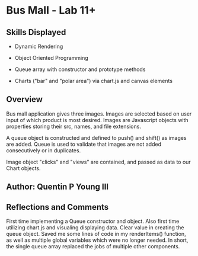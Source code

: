 # Bus Mall - Lab 11+

## Skills Displayed

* Dynamic Rendering

* Object Oriented Programming

* Queue array with constructor and prototype methods

* Charts ("bar" and "polar area") via chart.js and canvas elements

## Overview

Bus mall application gives three images. Images are selected based on user input of which product is most desired. Images are  Javascript objects with properties storing their src, names, and file extensions.

A queue object is constructed and defined to push() and shift() as images are added. Queue is used to validate that images are not added consecutively or in duplicates.

Image object "clicks" and "views" are contained, and passed as data to our Chart objects.

## Author: Quentin P Young III

## Reflections and Comments

First time implementing a Queue constructor and object. Also first time utilizing chart.js and visualing displaying data.   Clear value in creating the queue object. Saved me some lines of code in my renderItems() function, as well as multiple global variables which were no longer needed. In short, the single queue array replaced the jobs of multiple other components.
